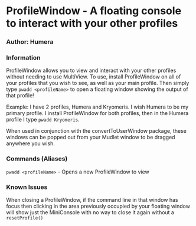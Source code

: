 # ProfileWindow - A floating console to interact with your other profiles

### Author: Humera

### Information
ProfileWindow allows you to view and interact with your other profiles without needing to use MultiView.
To use, install ProfileWindow on all of your profiles that you wish to see, as well as your main profile.
Then simply type `pwadd <profileName>` to open a floating window showing the output of that profile!

Example:
I have 2 profiles, Humera and Kryomeris. I wish Humera to be my primary profile.
I install ProfileWindow for both profiles, then in the Humera profile I type `pwadd Kryomeris`.

When used in conjunction with the convertToUserWindow package, these windows can be popped out from
your Mudlet window to be dragged anywhere you wish.

### Commands (Aliases)
`pwadd <profileName>`    - Opens a new ProfileWindow to view 

### Known Issues
When closing a ProfileWindow, if the command line in that window has focus then clicking in the area
previously occupied by your floating window will show just the MiniConsole with no way to close it
again without a `resetProfile()`